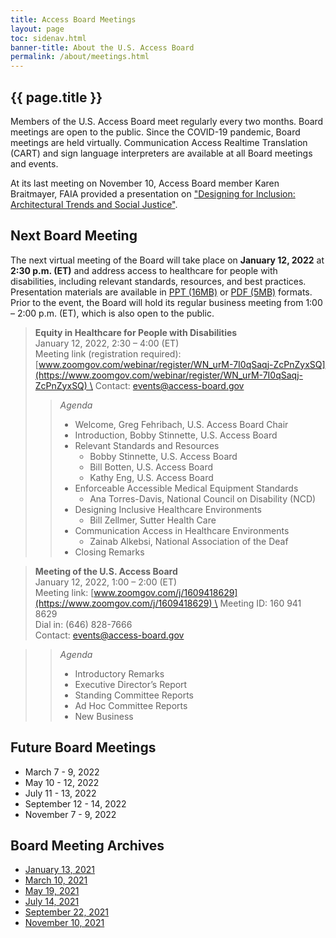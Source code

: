 ```yaml
---
title: Access Board Meetings
layout: page
toc: sidenav.html
banner-title: About the U.S. Access Board
permalink: /about/meetings.html
---
```


## {{ page.title }}

Members of the U.S. Access Board meet regularly every two months. Board meetings are open to the public. Since the COVID-19 pandemic, Board meetings are held virtually. Communication Access Realtime Translation (CART) and sign language interpreters are available at all Board meetings and events. 

At its last meeting on November 10, Access Board member Karen Braitmayer, FAIA provided a presentation on ["Designing for Inclusion: Architectural Trends and Social Justice"](https://youtu.be/49KcnqvTI28?t=1).   

## Next Board Meeting

The next virtual meeting of the Board will take place on **January 12, 2022** at **2:30 p.m. (ET)** and address access to healthcare for people with disabilities, including relevant standards, resources, and best practices. Presentation materials are available in [PPT (16MB)](https://www.access-board.gov/files/presentations/usab-healthcare-equity-2022-01-12.pptx) or [PDF (5MB)](https://www.access-board.gov/files/presentations/usab-healthcare-equity-2022-01-12.pdf) formats.  Prior to the event, the Board will hold its regular business meeting from 1:00 – 2:00 p.m. (ET), which is also open to the public.

> **Equity in Healthcare for People with Disabilities** \
> January 12, 2022, 2:30 – 4:00 (ET) \
> Meeting link (registration required): [www.zoomgov.com/webinar/register/WN_urM-7I0qSaqj-ZcPnZyxSQ](https://www.zoomgov.com/webinar/register/WN_urM-7I0qSaqj-ZcPnZyxSQ) \
> Contact: <events@access-board.gov>
>
>> *Agenda*
>> * Welcome, Greg Fehribach, U.S. Access Board Chair
>> * Introduction, Bobby Stinnette, U.S. Access Board
>> * Relevant Standards and Resources
>>   * Bobby Stinnette, U.S. Access Board
>>   * Bill Botten, U.S. Access Board
>>   * Kathy Eng, U.S. Access Board
>> * Enforceable Accessible Medical Equipment Standards 
>>   * Ana Torres-Davis, National Council on Disability (NCD)
>> * Designing Inclusive Healthcare Environments
>>   * Bill Zellmer, Sutter Health Care
>> * Communication Access in Healthcare Environments
>>   * Zainab Alkebsi, National Association of the Deaf
>> * Closing Remarks

> **Meeting of the U.S. Access Board** \
> January 12, 2022, 1:00 – 2:00 (ET) \
> Meeting link: [www.zoomgov.com/j/1609418629](https://www.zoomgov.com/j/1609418629) \
> Meeting ID: 160 941 8629 \
> Dial in: (646) 828-7666 \
> Contact: <events@access-board.gov>

>> *Agenda* 
>> * Introductory Remarks
>> * Executive Director’s Report
>> * Standing Committee Reports
>> * Ad Hoc Committee Reports
>> * New Business

## Future Board Meetings

- March 7 - 9, 2022
- May 10 - 12, 2022
- July 11 - 13, 2022
- September 12 - 14, 2022
- November 7 - 9, 2022

## Board Meeting Archives

- [January 13, 2021](https://www.youtube.com/watch?v=rR9RfhvM2sU&t=859s)
- [March 10, 2021](https://www.youtube.com/watch?v=xI1j1V1SyjE)
- [May 19, 2021](https://www.youtube.com/watch?v=-0YkBZZEoss)
- [July 14, 2021](https://www.youtube.com/watch?v=078ZOzcZaSs)
- [September 22, 2021](https://www.youtube.com/watch?v=VBJBi-DQRRk)
- [November 10, 2021](https://www.youtube.com/watch?v=mDKLJurVTcY)
